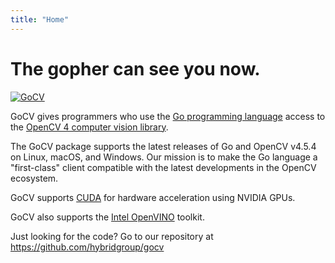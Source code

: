 ```yaml
---
title: "Home"
---
```

# The gopher can see you now.

[![GoCV](images/gocvlogo.jpg)](https://gocv.io/)

GoCV gives programmers who use the [Go programming language](https://golang.org/) access to the [OpenCV 4 computer vision library](http://opencv.org/).

The GoCV package supports the latest releases of Go and OpenCV v4.5.4 on Linux, macOS, and Windows. Our mission is to make the Go language a "first-class" client compatible with the latest developments in the OpenCV ecosystem.

GoCV supports [CUDA](https://en.wikipedia.org/wiki/CUDA) for hardware acceleration using NVIDIA GPUs.

GoCV also supports the [Intel OpenVINO](https://software.intel.com/en-us/openvino-toolkit) toolkit.

Just looking for the code? Go to our repository at https://github.com/hybridgroup/gocv
